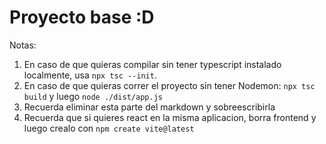 # Proyecto base :D

Notas:

1. En caso de que quieras compilar sin tener typescript instalado localmente, usa `npx tsc --init`.
2. En caso de que quieras correr el proyecto sin tener Nodemon: `npx tsc build` y luego `node ./dist/app.js`
3. Recuerda eliminar esta parte del markdown y sobreescribirla
4. Recuerda que si quieres react en la misma aplicacion, borra frontend y luego crealo con `npm create vite@latest`
